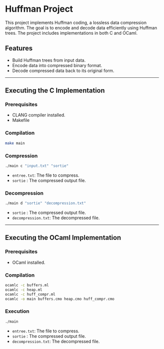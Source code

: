 # Huffman Project

This project implements Huffman coding, a lossless data compression algorithm. The goal is to encode and decode data efficiently using Huffman trees. The project includes implementations in both C and OCaml.

## Features
- Build Huffman trees from input data.
- Encode data into compressed binary format.
- Decode compressed data back to its original form.

---

## Executing the C Implementation

### Prerequisites
- CLANG compiler installed.
- Makefile

### Compilation
```bash
make main
```

### Compression
```bash
./main c "input.txt" "sortie"
```
- `entree.txt`: The file to compress.
- `sortie` : The compressed output file.

### Decompression
```bash
./main d "sortie" "decompression.txt"
```
- `sortie` : The compressed output file.
- `decompression.txt`: The decompressed file.

---

## Executing the OCaml Implementation

### Prerequisites
- OCaml installed.

### Compilation
```bash
ocamlc -c buffers.ml
ocamlc -c heap.ml 
ocamlc -c huff_compr.ml
ocamlc -o main buffers.cmo heap.cmo huff_compr.cmo
```

### Execution
```bash
./main
```
- `entree.txt`: The file to compress.
- `sortie` : The compressed output file.
- `decompression.txt`: The decompressed file.